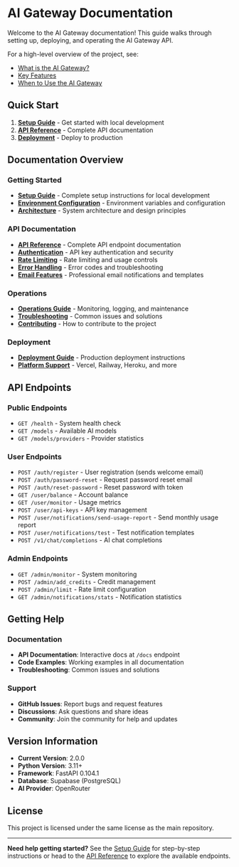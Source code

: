 # AI Gateway Documentation

Welcome to the AI Gateway documentation! This guide walks through setting up, deploying, and operating the AI Gateway API.

For a high-level overview of the project, see:

- [What is the AI Gateway?](introduction/what-is-gateway.md)
- [Key Features](introduction/key-features.md)
- [When to Use the AI Gateway](introduction/use-cases.md)

## Quick Start

1. **[Setup Guide](setup.md)** - Get started with local development
2. **[API Reference](api.md)** - Complete API documentation
3. **[Deployment](deployment.md)** - Deploy to production

## Documentation Overview

### Getting Started
- **[Setup Guide](setup.md)** - Complete setup instructions for local development
- **[Environment Configuration](environment.md)** - Environment variables and configuration
- **[Architecture](architecture.md)** - System architecture and design principles

### API Documentation
- **[API Reference](api.md)** - Complete API endpoint documentation
- **[Authentication](api.md#authentication)** - API key authentication and security
- **[Rate Limiting](api.md#rate-limiting)** - Rate limiting and usage controls
- **[Error Handling](api.md#error-codes)** - Error codes and troubleshooting
- **[Email Features](email-features.md)** - Professional email notifications and templates

### Operations
- **[Operations Guide](operations.md)** - Monitoring, logging, and maintenance
- **[Troubleshooting](troubleshooting.md)** - Common issues and solutions
- **[Contributing](contributing.md)** - How to contribute to the project

### Deployment
- **[Deployment Guide](deployment.md)** - Production deployment instructions
- **[Platform Support](deployment.md)** - Vercel, Railway, Heroku, and more

## API Endpoints

### Public Endpoints
- `GET /health` - System health check
- `GET /models` - Available AI models
- `GET /models/providers` - Provider statistics

### User Endpoints
- `POST /auth/register` - User registration (sends welcome email)
- `POST /auth/password-reset` - Request password reset email
- `POST /auth/reset-password` - Reset password with token
- `GET /user/balance` - Account balance
- `GET /user/monitor` - Usage metrics
- `POST /user/api-keys` - API key management
- `POST /user/notifications/send-usage-report` - Send monthly usage report
- `POST /user/notifications/test` - Test notification templates
- `POST /v1/chat/completions` - AI chat completions

### Admin Endpoints
- `GET /admin/monitor` - System monitoring
- `POST /admin/add_credits` - Credit management
- `POST /admin/limit` - Rate limit configuration
- `GET /admin/notifications/stats` - Notification statistics

## Getting Help

### Documentation
- **API Documentation**: Interactive docs at `/docs` endpoint
- **Code Examples**: Working examples in all documentation
- **Troubleshooting**: Common issues and solutions

### Support
- **GitHub Issues**: Report bugs and request features
- **Discussions**: Ask questions and share ideas
- **Community**: Join the community for help and updates

## Version Information

- **Current Version**: 2.0.0
- **Python Version**: 3.11+
- **Framework**: FastAPI 0.104.1
- **Database**: Supabase (PostgreSQL)
- **AI Provider**: OpenRouter

## License

This project is licensed under the same license as the main repository.

---

**Need help getting started?** See the [Setup Guide](setup.md) for step-by-step instructions or head to the [API Reference](api.md) to explore the available endpoints.
